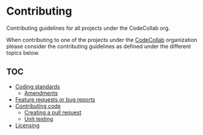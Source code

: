 # Contributing

Contributing guidelines for all projects under the CodeCollab org.

When contributing to one of the projects under the [CodeCollab][codecollab] organization please consider the contributing guidelines as defined under the different topics below.

## TOC

- [Coding standards][coding-standards]
  - [Amendments][coding-standards-amendments]
- [Feature requests or bug reports][issues]
- [Contributing code][contributing-code]
  - [Creating a pull request][pr]
  - [Unit testing][unittests]
- [Licensing][licensing]

[codecollab]: https://github.com/CodeCollab
[coding-standards]: https://github.com/CodeCollab/Contributing/blob/master/CONTRIBUTING.md#coding-standards
[coding-standards-amendments]: https://github.com/CodeCollab/Contributing/blob/master/CONTRIBUTING.md#amendments
[issues]: https://github.com/CodeCollab/Contributing/blob/master/CONTRIBUTING.md#feature-requests-or-bug-reports
[contributing-code]: https://github.com/CodeCollab/Contributing/blob/master/CONTRIBUTING.md#contributing-code
[pr]: https://github.com/CodeCollab/Contributing/blob/master/CONTRIBUTING.md#creating-a-pull-request
[unittests]: https://github.com/CodeCollab/Contributing/blob/master/CONTRIBUTING.md#unit-tests
[licensing]: https://github.com/CodeCollab/Contributing/blob/master/CONTRIBUTING.md#licensing
